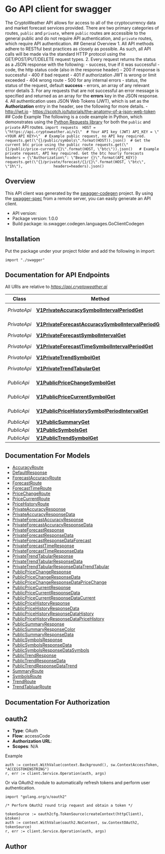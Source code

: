 # Go API client for swagger

The CryptoWeather API allows for access to all of the cryptocurrency data and market forecast services provided. There are two primary categories of routes, `public` and `private`, where `public` routes are accessible to the general public and do not require API authentication, and `private` routes, which require API authentication.  ## General Overview  1. All API methods adhere to RESTful best practices as closely as possible. As such, all API calls will be made via the standard HTTP protocol using the GET/POST/PUT/DELETE request types.  2. Every request returns the status as a JSON response with the following:     - success, true if it was successful     - code, the http status code (also in the response header)         - 200 if response is successful         - 400 if bad request         - 401 if authorization JWT is wrong or limit exceeded         - 404 wrong route         - 500 for any internal errors     - status, the status of the request, default **success**     - errors, an array of any relevant error details  3. For any requests that are not successful an error message is specified and returned as an array for the **errors** key in the JSON response.  4. All authentication uses JSON Web Tokens (JWT), which is set as the **Authorization** entry in the header, see the following for more details.     - http://jwt.io     - https://scotch.io/tutorials/the-anatomy-of-a-json-web-token  ## Code Example  The following is a code example in Python, which demonstrates using the [Python Requests library](https://requests.readthedocs.io/en/master/) for both the `public` and `private` API routes.  ``` import requests  HOST = \"https://api.cryptoweather.ai/v1\"  # Your API key (JWT) API_KEY = \"<YOUR API KEY>\"  # Example public request, no API key required. requests.get(\"{}/public/symbols\".format(HOST)).json()  # Get the current btc price using the public route requests.get(\"{}/public/price-current/{}\".format(HOST, \"btc\")).json()   # Example private request, API key required. Get the btc hourly forecasts headers = {\"Authorization\": \"Bearer {}\".format(API_KEY)} requests.get(\"{}/private/forecast/{}/{}\".format(HOST, \"btc\", \"1h\"),              headers=headers).json() ```

## Overview
This API client was generated by the [swagger-codegen](https://github.com/swagger-api/swagger-codegen) project.  By using the [swagger-spec](https://github.com/swagger-api/swagger-spec) from a remote server, you can easily generate an API client.

- API version: 
- Package version: 1.0.0
- Build package: io.swagger.codegen.languages.GoClientCodegen

## Installation
Put the package under your project folder and add the following in import:
```golang
import "./swagger"
```

## Documentation for API Endpoints

All URIs are relative to *https://api.cryptoweather.ai*

Class | Method | HTTP request | Description
------------ | ------------- | ------------- | -------------
*PrivateApi* | [**V1PrivateAccuracySymbolIntervalPeriodGet**](docs/PrivateApi.md#v1privateaccuracysymbolintervalperiodget) | **Get** /v1/private/accuracy/{symbol}/{interval}/{period} | Accuracy
*PrivateApi* | [**V1PrivateForecastAccuracySymbolIntervalPeriodGet**](docs/PrivateApi.md#v1privateforecastaccuracysymbolintervalperiodget) | **Get** /v1/private/forecast-accuracy/{symbol}/{interval}/{period} | Forecast Accuracy
*PrivateApi* | [**V1PrivateForecastSymbolIntervalGet**](docs/PrivateApi.md#v1privateforecastsymbolintervalget) | **Get** /v1/private/forecast/{symbol}/{interval} | Forecast
*PrivateApi* | [**V1PrivateForecastTimeSymbolIntervalPeriodGet**](docs/PrivateApi.md#v1privateforecasttimesymbolintervalperiodget) | **Get** /v1/private/forecast-time/{symbol}/{interval}/{period} | Forecast Time
*PrivateApi* | [**V1PrivateTrendSymbolGet**](docs/PrivateApi.md#v1privatetrendsymbolget) | **Get** /v1/private/trend/{symbol} | Trend
*PrivateApi* | [**V1PrivateTrendTabularGet**](docs/PrivateApi.md#v1privatetrendtabularget) | **Get** /v1/private/trend-tabular | Trend Tabular
*PublicApi* | [**V1PublicPriceChangeSymbolGet**](docs/PublicApi.md#v1publicpricechangesymbolget) | **Get** /v1/public/price-change/{symbol} | Price Change
*PublicApi* | [**V1PublicPriceCurrentSymbolGet**](docs/PublicApi.md#v1publicpricecurrentsymbolget) | **Get** /v1/public/price-current/{symbol} | Price Current
*PublicApi* | [**V1PublicPriceHistorySymbolPeriodIntervalGet**](docs/PublicApi.md#v1publicpricehistorysymbolperiodintervalget) | **Get** /v1/public/price-history/{symbol}/{period}/{interval} | Price History
*PublicApi* | [**V1PublicSummaryGet**](docs/PublicApi.md#v1publicsummaryget) | **Get** /v1/public/summary | Summary
*PublicApi* | [**V1PublicSymbolsGet**](docs/PublicApi.md#v1publicsymbolsget) | **Get** /v1/public/symbols | Symbols
*PublicApi* | [**V1PublicTrendSymbolGet**](docs/PublicApi.md#v1publictrendsymbolget) | **Get** /v1/public/trend/{symbol} | Trend


## Documentation For Models

 - [AccuracyRoute](docs/AccuracyRoute.md)
 - [DefaultResponse](docs/DefaultResponse.md)
 - [ForecastAccuracyRoute](docs/ForecastAccuracyRoute.md)
 - [ForecastRoute](docs/ForecastRoute.md)
 - [ForecastTimeRoute](docs/ForecastTimeRoute.md)
 - [PriceChangeRoute](docs/PriceChangeRoute.md)
 - [PriceCurrentRoute](docs/PriceCurrentRoute.md)
 - [PriceHistoryRoute](docs/PriceHistoryRoute.md)
 - [PrivateAccuracyResponse](docs/PrivateAccuracyResponse.md)
 - [PrivateAccuracyResponseData](docs/PrivateAccuracyResponseData.md)
 - [PrivateForecastAccuracyResponse](docs/PrivateForecastAccuracyResponse.md)
 - [PrivateForecastAccuracyResponseData](docs/PrivateForecastAccuracyResponseData.md)
 - [PrivateForecastResponse](docs/PrivateForecastResponse.md)
 - [PrivateForecastResponseData](docs/PrivateForecastResponseData.md)
 - [PrivateForecastResponseDataForecast](docs/PrivateForecastResponseDataForecast.md)
 - [PrivateForecastTimeResponse](docs/PrivateForecastTimeResponse.md)
 - [PrivateForecastTimeResponseData](docs/PrivateForecastTimeResponseData.md)
 - [PrivateTrendTabularResponse](docs/PrivateTrendTabularResponse.md)
 - [PrivateTrendTabularResponseData](docs/PrivateTrendTabularResponseData.md)
 - [PrivateTrendTabularResponseDataTrendTabular](docs/PrivateTrendTabularResponseDataTrendTabular.md)
 - [PublicPriceChangeResponse](docs/PublicPriceChangeResponse.md)
 - [PublicPriceChangeResponseData](docs/PublicPriceChangeResponseData.md)
 - [PublicPriceChangeResponseDataPriceChange](docs/PublicPriceChangeResponseDataPriceChange.md)
 - [PublicPriceCurrentResponse](docs/PublicPriceCurrentResponse.md)
 - [PublicPriceCurrentResponseData](docs/PublicPriceCurrentResponseData.md)
 - [PublicPriceCurrentResponseDataCurrent](docs/PublicPriceCurrentResponseDataCurrent.md)
 - [PublicPriceHistoryResponse](docs/PublicPriceHistoryResponse.md)
 - [PublicPriceHistoryResponseData](docs/PublicPriceHistoryResponseData.md)
 - [PublicPriceHistoryResponseDataHistory](docs/PublicPriceHistoryResponseDataHistory.md)
 - [PublicPriceHistoryResponseDataPriceHistory](docs/PublicPriceHistoryResponseDataPriceHistory.md)
 - [PublicSummaryResponse](docs/PublicSummaryResponse.md)
 - [PublicSummaryResponseColor](docs/PublicSummaryResponseColor.md)
 - [PublicSummaryResponseData](docs/PublicSummaryResponseData.md)
 - [PublicSymbolsResponse](docs/PublicSymbolsResponse.md)
 - [PublicSymbolsResponseData](docs/PublicSymbolsResponseData.md)
 - [PublicSymbolsResponseDataSymbols](docs/PublicSymbolsResponseDataSymbols.md)
 - [PublicTrendResponse](docs/PublicTrendResponse.md)
 - [PublicTrendResponseData](docs/PublicTrendResponseData.md)
 - [PublicTrendResponseDataTrend](docs/PublicTrendResponseDataTrend.md)
 - [SummaryRoute](docs/SummaryRoute.md)
 - [SymbolsRoute](docs/SymbolsRoute.md)
 - [TrendRoute](docs/TrendRoute.md)
 - [TrendTabluarRoute](docs/TrendTabluarRoute.md)


## Documentation For Authorization

## oauth2
- **Type**: OAuth
- **Flow**: accessCode
- **Authorization URL**: 
- **Scopes**: N/A

Example
```golang
auth := context.WithValue(context.Background(), sw.ContextAccessToken, "ACCESSTOKENSTRING")
r, err := client.Service.Operation(auth, args)
```

Or via OAuth2 module to automatically refresh tokens and perform user authentication.
```golang
import "golang.org/x/oauth2"

/* Perform OAuth2 round trip request and obtain a token */

tokenSource := oauth2cfg.TokenSource(createContext(httpClient), &token)
auth := context.WithValue(oauth2.NoContext, sw.ContextOAuth2, tokenSource)
r, err := client.Service.Operation(auth, args)
```

## Author



